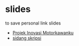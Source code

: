 # slides
to save personal link slides


- [Projek Inovasi Motorkawanku](https://docs.google.com/presentation/d/e/2PACX-1vTb5piKRmT2HQ8sWuVXI7p0qLua3LC6Une1BIRFUsqGqB56q4OKgcX9qCOhwaT0jLxjaLTcYuRsUDu_/pub?start=false&loop=false&delayms=3000)
- [sidang skripsi](https://docs.google.com/presentation/d/1kP8N0xWsMUumF6SVag6pe49cUR5paHa2i1z_KipyTxU/edit)
